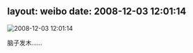 layout: weibo
date: 2008-12-03 12:01:14
---
<meta name="referrer" content="no-referrer" />

<img src="/images/renren.ico" style="float: left;"/>2008-12-03 12:01:14

脑子发木……

